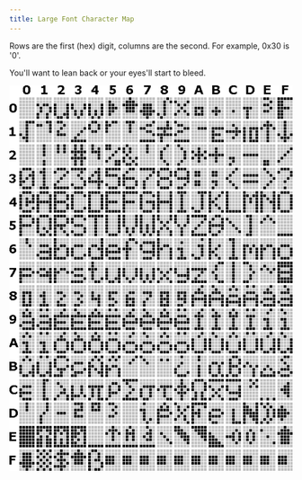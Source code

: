 ```yaml
---
title: Large Font Character Map
---
```


Rows are the first (hex) digit, columns are the second. For example,
0x30 is '0'.

You'll want to lean back or your eyes'll start to bleed.

![](../img/lgfont.png)

